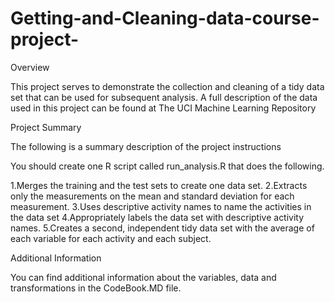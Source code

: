 # Getting-and-Cleaning-data-course-project-

Overview

This project serves to demonstrate the collection and cleaning of a tidy data set that can be used for subsequent analysis. A full description of the data used in this project can be found at The UCI Machine Learning Repository

Project Summary

The following is a summary description of the project instructions

You should create one R script called run_analysis.R that does the following.

 1.Merges the training and the test sets to create one data set.
 2.Extracts only the measurements on the mean and standard deviation for each measurement.
 3.Uses descriptive activity names to name the activities in the data set
 4.Appropriately labels the data set with descriptive activity names.
 5.Creates a second, independent tidy data set with the average of each variable for each activity and each subject.
 
 Additional Information

You can find additional information about the variables, data and transformations in the CodeBook.MD file.
